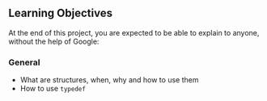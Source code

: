 ## Learning Objectives
At the end of this project, you are expected to be able to explain to anyone, without the help of Google:

### General
* What are structures, when, why and how to use them
* How to use `typedef`
